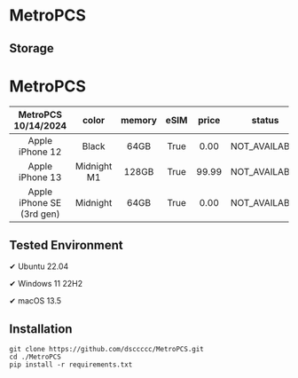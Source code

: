 # MetroPCS
## Storage
# MetroPCS
|MetroPCS 10/14/2024|color|memory|eSIM|price|status|shipping from|shipping to|
|:--:|:--:|:--:|:--:|:--:|:--:|:--:|:--:|
|Apple iPhone 12|Black|64GB|True|0.00|NOT_AVAILABLE|10/21/2024|10/28/2024|
|Apple iPhone 13|Midnight M1|128GB|True|99.99|NOT_AVAILABLE|10/21/2024|10/28/2024|
|Apple iPhone SE (3rd gen)|Midnight|64GB|True|0.00|NOT_AVAILABLE|10/21/2024|10/28/2024|

## Tested Environment
✔ Ubuntu 22.04

✔ Windows 11 22H2

✔ macOS 13.5
## Installation
```
git clone https://github.com/dsccccc/MetroPCS.git
cd ./MetroPCS
pip install -r requirements.txt
```
